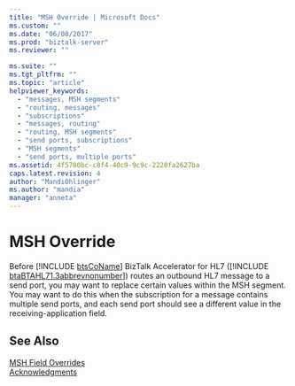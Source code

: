 ```yaml
---
title: "MSH Override | Microsoft Docs"
ms.custom: ""
ms.date: "06/08/2017"
ms.prod: "biztalk-server"
ms.reviewer: ""

ms.suite: ""
ms.tgt_pltfrm: ""
ms.topic: "article"
helpviewer_keywords: 
  - "messages, MSH segments"
  - "routing, messages"
  - "subscriptions"
  - "messages, routing"
  - "routing, MSH segments"
  - "send ports, subscriptions"
  - "MSH segments"
  - "send ports, multiple ports"
ms.assetid: 4f5700bc-c8f4-40c9-9c9c-2220fa2627ba
caps.latest.revision: 4
author: "MandiOhlinger"
ms.author: "mandia"
manager: "anneta"
---
```

# MSH Override
Before [!INCLUDE [btsCoName](../../includes/btsconame-md.md)] BizTalk Accelerator for HL7 ([!INCLUDE [btaBTAHL71.3abbrevnonumber](../../includes/btabtahl71-3abbrevnonumber-md.md)]) routes an outbound HL7 message to a send port, you may want to replace certain values within the MSH segment. You may want to do this when the subscription for a message contains multiple send ports, and each send port should see a different value in the receiving-application field.  
  
## See Also  
 [MSH Field Overrides](../../adapters-and-accelerators/accelerator-hl7/msh-field-overrides.md)   
 [Acknowledgments](../../adapters-and-accelerators/accelerator-hl7/acknowledgments.md)